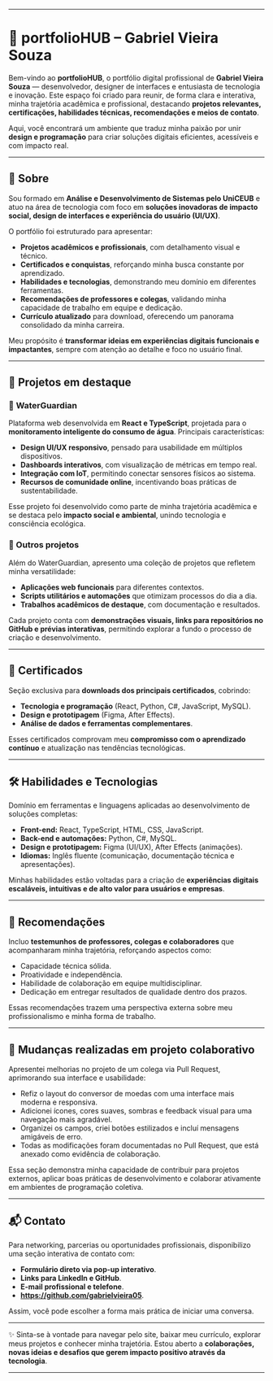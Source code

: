 
---

# 📌 portfolioHUB – Gabriel Vieira Souza

Bem-vindo ao **portfolioHUB**, o portfólio digital profissional de **Gabriel Vieira Souza** — desenvolvedor, designer de interfaces e entusiasta de tecnologia e inovação.
Este espaço foi criado para reunir, de forma clara e interativa, minha trajetória acadêmica e profissional, destacando **projetos relevantes, certificações, habilidades técnicas, recomendações e meios de contato**.

Aqui, você encontrará um ambiente que traduz minha paixão por unir **design e programação** para criar soluções digitais eficientes, acessíveis e com impacto real.

---

## 🔎 Sobre

Sou formado em **Análise e Desenvolvimento de Sistemas pelo UniCEUB** e atuo na área de tecnologia com foco em **soluções inovadoras de impacto social, design de interfaces e experiência do usuário (UI/UX)**.

O portfólio foi estruturado para apresentar:

* **Projetos acadêmicos e profissionais**, com detalhamento visual e técnico.
* **Certificados e conquistas**, reforçando minha busca constante por aprendizado.
* **Habilidades e tecnologias**, demonstrando meu domínio em diferentes ferramentas.
* **Recomendações de professores e colegas**, validando minha capacidade de trabalho em equipe e dedicação.
* **Currículo atualizado** para download, oferecendo um panorama consolidado da minha carreira.

Meu propósito é **transformar ideias em experiências digitais funcionais e impactantes**, sempre com atenção ao detalhe e foco no usuário final.

---

## 🚀 Projetos em destaque

### 🔹 **WaterGuardian**

Plataforma web desenvolvida em **React e TypeScript**, projetada para o **monitoramento inteligente do consumo de água**.
Principais características:

* **Design UI/UX responsivo**, pensado para usabilidade em múltiplos dispositivos.
* **Dashboards interativos**, com visualização de métricas em tempo real.
* **Integração com IoT**, permitindo conectar sensores físicos ao sistema.
* **Recursos de comunidade online**, incentivando boas práticas de sustentabilidade.

Esse projeto foi desenvolvido como parte de minha trajetória acadêmica e se destaca pelo **impacto social e ambiental**, unindo tecnologia e consciência ecológica.

### 🔹 Outros projetos

Além do WaterGuardian, apresento uma coleção de projetos que refletem minha versatilidade:

* **Aplicações web funcionais** para diferentes contextos.
* **Scripts utilitários e automações** que otimizam processos do dia a dia.
* **Trabalhos acadêmicos de destaque**, com documentação e resultados.

Cada projeto conta com **demonstrações visuais, links para repositórios no GitHub e prévias interativas**, permitindo explorar a fundo o processo de criação e desenvolvimento.

---

## 📜 Certificados

Seção exclusiva para **downloads dos principais certificados**, cobrindo:

* **Tecnologia e programação** (React, Python, C#, JavaScript, MySQL).
* **Design e prototipagem** (Figma, After Effects).
* **Análise de dados e ferramentas complementares**.

Esses certificados comprovam meu **compromisso com o aprendizado contínuo** e atualização nas tendências tecnológicas.

---

## 🛠️ Habilidades e Tecnologias

Domínio em ferramentas e linguagens aplicadas ao desenvolvimento de soluções completas:

* **Front-end:** React, TypeScript, HTML, CSS, JavaScript.
* **Back-end e automações:** Python, C#, MySQL.
* **Design e prototipagem:** Figma (UI/UX), After Effects (animações).
* **Idiomas:** Inglês fluente (comunicação, documentação técnica e apresentações).

Minhas habilidades estão voltadas para a criação de **experiências digitais escaláveis, intuitivas e de alto valor para usuários e empresas**.

---

## 🤝 Recomendações

Incluo **testemunhos de professores, colegas e colaboradores** que acompanharam minha trajetória, reforçando aspectos como:

* Capacidade técnica sólida.
* Proatividade e independência.
* Habilidade de colaboração em equipe multidisciplinar.
* Dedicação em entregar resultados de qualidade dentro dos prazos.

Essas recomendações trazem uma perspectiva externa sobre meu profissionalismo e minha forma de trabalho.

---

## 🔀 Mudanças realizadas em projeto colaborativo

Apresentei melhorias no projeto de um colega via Pull Request, aprimorando sua interface e usabilidade:

- Refiz o layout do conversor de moedas com uma interface mais moderna e responsiva.  
- Adicionei ícones, cores suaves, sombras e feedback visual para uma navegação mais agradável.  
- Organizei os campos, criei botões estilizados e incluí mensagens amigáveis de erro.  
- Todas as modificações foram documentadas no Pull Request, que está anexado como evidência de colaboração.  

Essa seção demonstra minha capacidade de contribuir para projetos externos, aplicar boas práticas de desenvolvimento e colaborar ativamente em ambientes de programação coletiva.

---

## 📬 Contato

Para networking, parcerias ou oportunidades profissionais, disponibilizo uma seção interativa de contato com:

* **Formulário direto via pop-up interativo**.
* **Links para LinkedIn e GitHub**.
* **E-mail profissional e telefone**.
* **https://github.com/gabrielvieira05**.

Assim, você pode escolher a forma mais prática de iniciar uma conversa.

---

✨ Sinta-se à vontade para navegar pelo site, baixar meu currículo, explorar meus projetos e conhecer minha trajetória.
Estou aberto a **colaborações, novas ideias e desafios que gerem impacto positivo através da tecnologia**.

---


